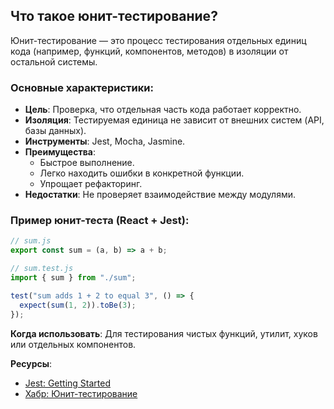 ## Что такое юнит-тестирование?

Юнит-тестирование — это процесс тестирования отдельных единиц кода (например, функций, компонентов, методов) в изоляции от остальной системы.

### Основные характеристики:

- **Цель**: Проверка, что отдельная часть кода работает корректно.
- **Изоляция**: Тестируемая единица не зависит от внешних систем (API, базы данных).
- **Инструменты**: Jest, Mocha, Jasmine.
- **Преимущества**:
  - Быстрое выполнение.
  - Легко находить ошибки в конкретной функции.
  - Упрощает рефакторинг.
- **Недостатки**: Не проверяет взаимодействие между модулями.

### Пример юнит-теста (React + Jest):

```jsx
// sum.js
export const sum = (a, b) => a + b;

// sum.test.js
import { sum } from "./sum";

test("sum adds 1 + 2 to equal 3", () => {
  expect(sum(1, 2)).toBe(3);
});
```

**Когда использовать**: Для тестирования чистых функций, утилит, хуков или отдельных компонентов.

**Ресурсы**:

- [Jest: Getting Started](https://jestjs.io/docs/getting-started)
- [Хабр: Юнит-тестирование](https://habr.com/ru/post/169381/)
